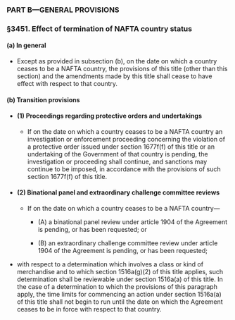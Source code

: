 ### PART B—GENERAL PROVISIONS

### §3451. Effect of termination of NAFTA country status
#### (a) In general
* Except as provided in subsection (b), on the date on which a country ceases to be a NAFTA country, the provisions of this title (other than this section) and the amendments made by this title shall cease to have effect with respect to that country.

#### (b) Transition provisions
* #### (1) Proceedings regarding protective orders and undertakings
  * If on the date on which a country ceases to be a NAFTA country an investigation or enforcement proceeding concerning the violation of a protective order issued under section 1677f(f) of this title or an undertaking of the Government of that country is pending, the investigation or proceeding shall continue, and sanctions may continue to be imposed, in accordance with the provisions of such section 1677f(f) of this title.

* #### (2) Binational panel and extraordinary challenge committee reviews
  * If on the date on which a country ceases to be a NAFTA country—

    * (A) a binational panel review under article 1904 of the Agreement is pending, or has been requested; or

    * (B) an extraordinary challenge committee review under article 1904 of the Agreement is pending, or has been requested;


* with respect to a determination which involves a class or kind of merchandise and to which section 1516a(g)(2) of this title applies, such determination shall be reviewable under section 1516a(a) of this title. In the case of a determination to which the provisions of this paragraph apply, the time limits for commencing an action under section 1516a(a) of this title shall not begin to run until the date on which the Agreement ceases to be in force with respect to that country.